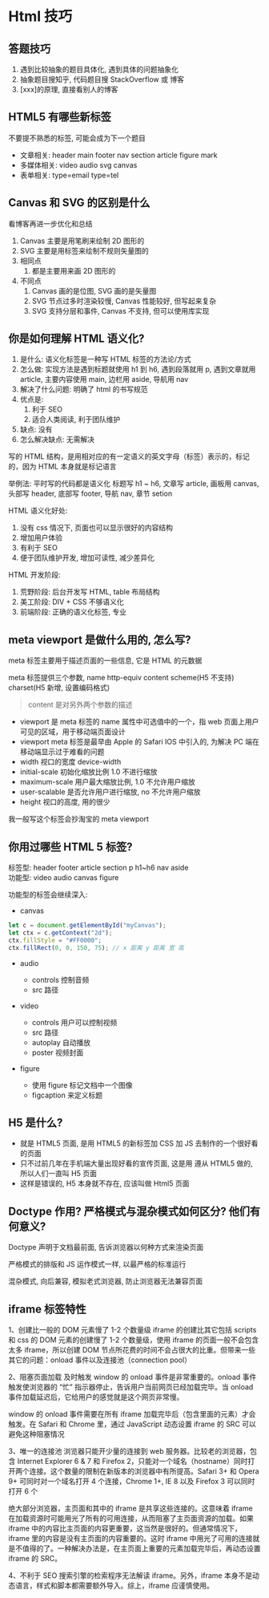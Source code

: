# Html 技巧

## 答题技巧

1. 遇到比较抽象的题目具体化, 遇到具体的问题抽象化
2. 抽象题目搜知乎, 代码题目搜 StackOverflow 或 博客
3. [xxx]的原理, 直接看别人的博客

## HTML5 有哪些新标签

不要提不熟悉的标签, 可能会成为下一个题目

- 文章相关: header main footer nav section article figure mark
- 多媒体相关: video audio svg canvas
- 表单相关: type=email type=tel

## Canvas 和 SVG 的区别是什么

看博客再进一步优化和总结

1. Canvas 主要是用笔刷来绘制 2D 图形的
2. SVG 主要是用标签来绘制不规则矢量图的
3. 相同点
   1. 都是主要用来画 2D 图形的
4. 不同点
   1. Canvas 画的是位图, SVG 画的是矢量图
   2. SVG 节点过多时渲染较慢, Canvas 性能较好, 但写起来复杂
   3. SVG 支持分层和事件, Canvas 不支持, 但可以使用库实现

## 你是如何理解 HTML 语义化?

1. 是什么: 语义化标签是一种写 HTML 标签的方法论/方式
2. 怎么做: 实现方法是遇到标题就使用 h1 到 h6, 遇到段落就用 p, 遇到文章就用 article, 主要内容使用 main, 边栏用 aside, 导航用 nav
3. 解决了什么问题: 明确了 html 的书写规范
4. 优点是:
   1. 利于 SEO
   2. 适合人类阅读, 利于团队维护
5. 缺点: 没有
6. 怎么解决缺点: 无需解决

写的 HTML 结构，是用相对应的有一定语义的英文字母（标签）表示的，标记的，因为 HTML 本身就是标记语言

举例法:
平时写的代码都是语义化
标题写 h1 ~ h6, 文章写 article, 画板用 canvas, 头部写 header, 底部写 footer, 导航 nav, 章节 setion

HTML 语义化好处:

1. 没有 css 情况下, 页面也可以显示很好的内容结构
2. 增加用户体验
3. 有利于 SEO
4. 便于团队维护开发, 增加可读性, 减少差异化

HTML 开发阶段:

1. 荒野阶段: 后台开发写 HTML, table 布局结构
2. 美工阶段: DIV + CSS 不够语义化
3. 前端阶段: 正确的语义化标签, 专业

## meta viewport 是做什么用的, 怎么写?

meta 标签主要用于描述页面的一些信息, 它是 HTML 的元数据

meta 标签提供三个参数, name http-equiv content scheme(H5 不支持) charset(H5 新增, 设置编码格式)

> content 是对另外两个参数的描述

- viewport 是 meta 标签的 name 属性中可选值中的一个，指 web 页面上用户可见的区域，用于移动端页面设计
- viewport meta 标签是最早由 Apple 的 Safari IOS 中引入的, 为解决 PC 端在移动端显示过于难看的问题
- width 视口的宽度 device-width
- initial-scale 初始化缩放比例 1.0 不进行缩放
- maximum-scale 用户最大缩放比例, 1.0 不允许用户缩放
- user-scalable 是否允许用户进行缩放, no 不允许用户缩放
- height 视口的高度, 用的很少

我一般写这个标签会抄淘宝的 meta viewport

## 你用过哪些 HTML 5 标签?

标签型: header footer article section p h1~h6 nav aside  
功能型: video audio canvas figure

功能型的标签会继续深入:

- canvas

```js
let c = document.getElementById("myCanvas");
let ctx = c.getContext("2d");
ctx.fillStyle = "#FF0000";
ctx.fillRect(0, 0, 150, 75); // x 距离 y 距离 宽 高
```

- audio

  - controls 控制音频
  - src 路径

- video

  - controls 用户可以控制视频
  - src 路径
  - autoplay 自动播放
  - poster 视频封面

- figure
  - 使用 figure 标记文档中一个图像
  - figcaption 来定义标题

## H5 是什么?

- 就是 HTML5 页面, 是用 HTML5 的新标签加 CSS 加 JS 去制作的一个很好看的页面
- 只不过前几年在手机端大量出现好看的宣传页面, 这是用 遵从 HTML5 做的, 所以人们一直叫 H5 页面
- 这样是错误的, H5 本身就不存在, 应该叫做 Html5 页面

## Doctype 作用? 严格模式与混杂模式如何区分? 他们有何意义?

Doctype 声明于文档最前面, 告诉浏览器以何种方式来渲染页面

严格模式的排版和 JS 运作模式一样, 以最严格的标准运行

混杂模式, 向后兼容, 模拟老式浏览器, 防止浏览器无法兼容页面

## iframe 标签特性

1、创建比一般的 DOM 元素慢了 1-2 个数量级
iframe 的创建比其它包括 scripts 和 css 的 DOM 元素的创建慢了 1-2 个数量级，使用 iframe 的页面一般不会包含太多 iframe，所以创建 DOM 节点所花费的时间不会占很大的比重。但带来一些其它的问题：onload 事件以及连接池（connection pool）

2、阻塞页面加载
及时触发 window 的 onload 事件是非常重要的。onload 事件触发使浏览器的 “忙” 指示器停止，告诉用户当前网页已经加载完毕。当 onload 事件加载延迟后，它给用户的感觉就是这个网页非常慢。

window 的 onload 事件需要在所有 iframe 加载完毕后（包含里面的元素）才会触发。在 Safari 和 Chrome 里，通过 JavaScript 动态设置 iframe 的 SRC 可以避免这种阻塞情况

3、唯一的连接池
浏览器只能开少量的连接到 web 服务器。比较老的浏览器，包含 Internet Explorer 6 & 7 和 Firefox 2，只能对一个域名（hostname）同时打开两个连接。这个数量的限制在新版本的浏览器中有所提高。Safari 3+ 和 Opera 9+ 可同时对一个域名打开 4 个连接，Chrome 1+, IE 8 以及 Firefox 3 可以同时打开 6 个

绝大部分浏览器，主页面和其中的 iframe 是共享这些连接的。这意味着 iframe 在加载资源时可能用光了所有的可用连接，从而阻塞了主页面资源的加载。如果 iframe 中的内容比主页面的内容更重要，这当然是很好的。但通常情况下，iframe 里的内容是没有主页面的内容重要的。这时 iframe 中用光了可用的连接就是不值得的了。一种解决办法是，在主页面上重要的元素加载完毕后，再动态设置 iframe 的 SRC。

4、不利于 SEO
搜索引擎的检索程序无法解读 iframe。另外，iframe 本身不是动态语言，样式和脚本都需要额外导入。综上，iframe 应谨慎使用。
